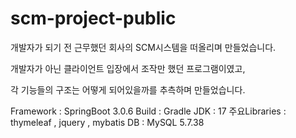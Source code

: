 # scm-project-public

개발자가 되기 전 근무했던 회사의 SCM시스템을 떠올리며 만들었습니다.

개발자가 아닌 클라이언트 입장에서 조작만 했던 프로그램이였고,

각 기능들의 구조는 어떻게 되어있을까를 추측하며 만들었습니다.

Framework : SpringBoot 3.0.6
Build : Gradle
JDK : 17
주요Libraries : thymeleaf , jquery , mybatis
DB : MySQL 5.7.38
